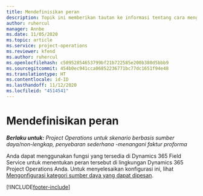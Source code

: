 ```yaml
---
title: Mendefinisikan peran
description: Topik ini memberikan tautan ke informasi tentang cara mengatur kategori sumber daya yang dapat dipesan.
author: ruhercul
manager: Annbe
ms.date: 11/05/2020
ms.topic: article
ms.service: project-operations
ms.reviewer: kfend
ms.author: ruhercul
ms.openlocfilehash: c50952854653799bf21b722585e200b380d5bbb9
ms.sourcegitcommit: 454b0ec941cca06852236771bc77dc1651f94e48
ms.translationtype: HT
ms.contentlocale: id-ID
ms.lasthandoff: 11/12/2020
ms.locfileid: "4514541"
---
```

# <a name="define-roles"></a>Mendefinisikan peran

_**Berlaku untuk:** Project Operations untuk skenario berbasis sumber daya/non-lengkap, penyebaran sederhana -menangani faktur proforma_

Anda dapat menggunakan fungsi yang tersedia di Dynamics 365 Field Service untuk menentukan peran tersebut di lingkungan Dynamics 365 Project Operations Anda. Untuk menyelesaikan konfigurasi ini, lihat [Mengonfigurasi kategori sumber daya yang dapat dipesan](https://docs.microsoft.com/dynamics365/field-service/set-up-bookable-resource-categories).


[!INCLUDE[footer-include](../includes/footer-banner.md)]
